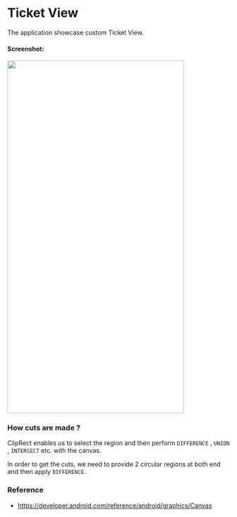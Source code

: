 # Ticket View

The application showcase custom Ticket View.


#### Screenshot:
<img src="https://github.com/bxute/TicketView/blob/master/qr.png" width="400px" height="800px">

### How cuts are made ?
ClipRect enables us to select the region and then perform `DIFFERENCE` , `UNION` , `INTERSECT` etc. with the canvas.

In order to get the cuts, we need to provide 2 circular regions at both end and then apply `DIFFERENCE`.

### Reference
 - https://developer.android.com/reference/android/graphics/Canvas